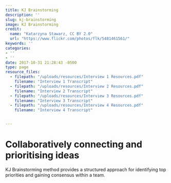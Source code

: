 ```yaml
---
title: KJ Brainstorming
description: ''
slug: kj-brainstorming
image: KJ Brainstorming
credit:
  name: "Katarzyna Stawarz, CC BY 2.0"
  url: "https://www.flickr.com/photos/flk/5481461561/"
keywords: ''
categories:
- ''
- ''
date: 2017-10-31 21:28:43 -0500
type: page
resource_files:
  - filepath: "/uploads/resources/Interview 1 Resources.pdf"
    filename: "Interview 1 Transcript"
  - filepath: "/uploads/resources/Interview 2 Resources.pdf"
    filename: "Interview 2 Transcript"
  - filepath: "/uploads/resources/Interview 3 Resources.pdf"
    filename: "Interview 3 Transcript"
  - filepath: "/uploads/resources/Interview 4 Resources.pdf"
    filename: "Interview 4 Transcript"


---
```

# Collaboratively connecting and prioritising ideas

KJ Brainstorming method provides a structured approach for identifying top priorities and gaining consensus within a team.
